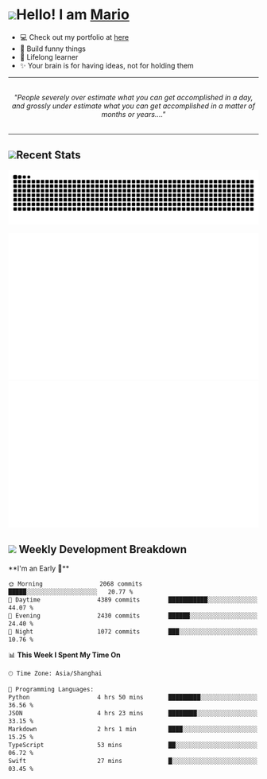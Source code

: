 <h1><a href = "#"><img src="https://media.giphy.com/media/VgCDAzcKvsR6OM0uWg/giphy.gif" width="50"></a><span>Hello! I am <a href="https://github.com/mario1in">Mario</a></span></h1>

- 💻 Check out my portfolio at [here](https://shixiong.name)
- 🔨 Build funny things
- 🚀 Lifelong learner
- ✨ Your brain is for having ideas, not for holding them

<hr/>
<br/>
<div align="center">
<i>"People severely over estimate what you can get accomplished in a day, and grossly under estimate what you can get accomplished in a matter of months or years...." </i>
</div>
<br/>
<hr/>

<h2 align="left">
  <a href="#"><img src="https://emojis.slackmojis.com/emojis/images/1643514389/3643/cool-doge.gif?1643514389" height="30"></a>Recent Stats
</h2>

<picture>
  <source
    media="(prefers-color-scheme: dark)"
    srcset="https://raw.githubusercontent.com/mario1in/mario1in/output/github-contribution-grid-snake-dark.svg"
  />
  <source
    media="(prefers-color-scheme: light)"
    srcset="https://raw.githubusercontent.com/mario1in/mario1in/output/github-contribution-grid-snake.svg"
  />
  <img
    alt="github contribution grid snake animation"
    src="https://raw.githubusercontent.com/mario1in/mario1in/output/github-contribution-grid-snake.svg"
  />
</picture>

![overview](https://raw.githubusercontent.com/mario1in/mario1in/stats-output/generated/overview.svg)
![languages](https://raw.githubusercontent.com/mario1in/mario1in/stats-output/generated/languages.svg)

<h2 align="left">
  <a href="#"><img src="https://emojis.slackmojis.com/emojis/images/1643514062/184/nyancat_big.gif?1643514062" height="30"></a> Weekly Development Breakdown
</h2>
<!--START_SECTION:waka-->
**I'm an Early 🐤** 

```text
🌞 Morning                2068 commits        █████░░░░░░░░░░░░░░░░░░░░   20.77 % 
🌆 Daytime                4389 commits        ███████████░░░░░░░░░░░░░░   44.07 % 
🌃 Evening                2430 commits        ██████░░░░░░░░░░░░░░░░░░░   24.40 % 
🌙 Night                  1072 commits        ███░░░░░░░░░░░░░░░░░░░░░░   10.76 % 
```


📊 **This Week I Spent My Time On** 

```text
🕑︎ Time Zone: Asia/Shanghai

💬 Programming Languages: 
Python                   4 hrs 50 mins       █████████░░░░░░░░░░░░░░░░   36.56 % 
JSON                     4 hrs 23 mins       ████████░░░░░░░░░░░░░░░░░   33.15 % 
Markdown                 2 hrs 1 min         ████░░░░░░░░░░░░░░░░░░░░░   15.25 % 
TypeScript               53 mins             ██░░░░░░░░░░░░░░░░░░░░░░░   06.72 % 
Swift                    27 mins             █░░░░░░░░░░░░░░░░░░░░░░░░   03.45 % 
```


<!--END_SECTION:waka-->

